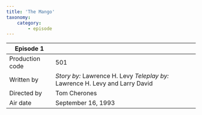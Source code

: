 ```yaml
---
title: 'The Mango'
taxonomy:
    category:
        - episode
---
```


| Episode 1 | |
|-----------------|--------------------------------|
| Production code | 501                            |
| Written by      | _Story by:_ Lawrence H. Levy _Teleplay by:_ Lawrence H. Levy and Larry David |
| Directed by     | Tom Cherones                   |
| Air date        | September 16, 1993             |
